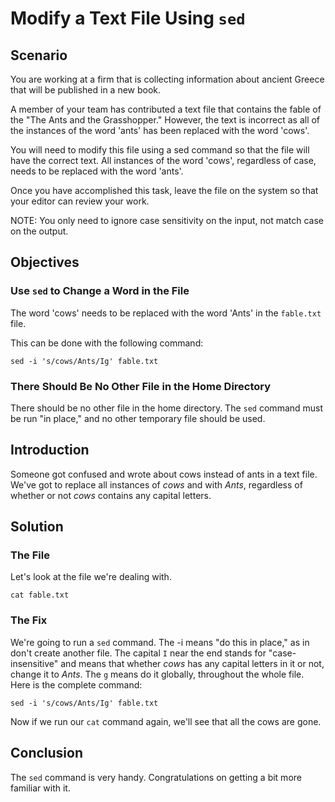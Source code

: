 ﻿# Modify a Text File Using  `sed`

## Scenario
You are working at a firm that is collecting information about ancient Greece that will be published in a new book.

A member of your team has contributed a text file that contains the fable of the "The Ants and the Grasshopper." However, the text is incorrect as all of the instances of the word 'ants' has been replaced with the word 'cows'.

You will need to modify this file using a sed command so that the file will have the correct text. All instances of the word 'cows', regardless of case, needs to be replaced with the word 'ants'.

Once you have accomplished this task, leave the file on the system so that your editor can review your work.

NOTE: You only need to ignore case sensitivity on the input, not match case on the output.

## Objectives


### Use `sed` to Change a Word in the File

The word 'cows' needs to be replaced with the word 'Ants' in the  `fable.txt`  file.

This can be done with the following command:

`sed -i 's/cows/Ants/Ig' fable.txt`

### There Should Be No Other File in the Home Directory

There should be no other file in the home directory. The  `sed`  command must be run "in place," and no other temporary file should be used.

## Introduction

Someone got confused and wrote about cows instead of ants in a text file. We've got to replace all instances of _cows_ and with _Ants_, regardless of whether or not _cows_ contains any capital letters.

## Solution
### The File

Let's look at the file we're dealing with.

`cat fable.txt`

### The Fix

We're going to run a  `sed`  command. The -i means "do this in place," as in don't create another file. The capital  `I`  near the end stands for "case-insensitive" and means that whether  _cows_  has any capital letters in it or not, change it to  _Ants_. The  `g`  means do it globally, throughout the whole file. Here is the complete command:

`sed -i 's/cows/Ants/Ig' fable.txt`

Now if we run our  `cat`  command again, we'll see that all the cows are gone.

## Conclusion

The  `sed`  command is very handy. Congratulations on getting a bit more familiar with it.
